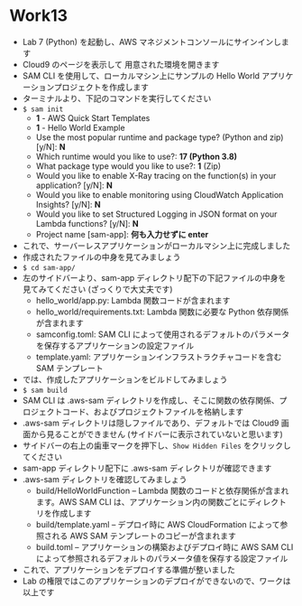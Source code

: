 # Work13
- Lab 7 (Python) を起動し、AWS マネジメントコンソールにサインインします
- Cloud9 のページを表示して 用意された環境を開きます
- SAM CLI を使用して、ローカルマシン上にサンプルの Hello World アプリケーションプロジェクトを作成します
- ターミナルより、下記のコマンドを実行してください
- ```$ sam init```
  - **1** - AWS Quick Start Templates
  - **1** - Hello World Example
  - Use the most popular runtime and package type? (Python and zip) [y/N]: **N**
  - Which runtime would you like to use?: **17 (Python 3.8)**
  - What package type would you like to use?: **1** (Zip)
  - Would you like to enable X-Ray tracing on the function(s) in your application? [y/N]: **N**
  - Would you like to enable monitoring using CloudWatch Application Insights? [y/N]: **N**
  - Would you like to set Structured Logging in JSON format on your Lambda functions? [y/N]: **N**
  - Project name [sam-app]: **何も入力せずに enter** 
- これで、サーバーレスアプリケーションがローカルマシン上に完成しました
- 作成されたファイルの中身を見てみましょう
- ```$ cd sam-app/```
- 左のサイドバーより、sam-app ディレクトリ配下の下記ファイルの中身を見てみてください (ざっくりで大丈夫です)
  - hello_world/app.py: Lambda 関数コードが含まれます
  - hello_world/requirements.txt: Lambda 関数に必要な Python 依存関係が含まれます
  - samconfig.toml: SAM CLI によって使用されるデフォルトのパラメータを保存するアプリケーションの設定ファイル
  - template.yaml: アプリケーションインフラストラクチャコードを含む SAM テンプレート
- では、作成したアプリケーションをビルドしてみましょう
- ```$ sam build```
- SAM CLI は .aws-sam ディレクトリを作成し、そこに関数の依存関係、プロジェクトコード、およびプロジェクトファイルを格納します
- .aws-sam ディレクトリは隠しファイルであり、デフォルトでは Cloud9 画面から見ることができません (サイドバーに表示されていないと思います)
- サイドバーの右上の歯車マークを押下し、```Show Hidden Files``` をクリックしてください
- sam-app ディレクトリ配下に .aws-sam ディレクトリが確認できます
- .aws-sam ディレクトリを確認してみましょう
  - build/HelloWorldFunction – Lambda 関数のコードと依存関係が含まれます。AWS SAM CLI は、アプリケーション内の関数ごとにディレクトリを作成します
  - build/template.yaml – デプロイ時に AWS CloudFormation によって参照される AWS SAM テンプレートのコピーが含まれます
  - build.toml – アプリケーションの構築およびデプロイ時に AWS SAM CLI によって参照されるデフォルトのパラメータ値を保存する設定ファイル
- これで、アプリケーションをデプロイする準備が整いました
- Lab の権限ではこのアプリケーションのデプロイができないので、ワークは以上です
